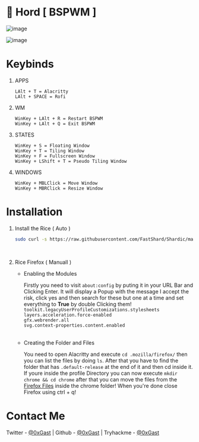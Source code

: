 # 🍁 Hord [ BSPWM ]

![image](https://user-images.githubusercontent.com/117211251/204068505-ee1de7d1-0b0e-4cc4-ad58-4f2e172320dc.png)

![image](https://user-images.githubusercontent.com/117211251/204068509-3926865b-8363-4d9e-81f7-56d3edaea968.png)

# Keybinds

1. APPS

   ```
   LAlt + T = Alacritty
   LAlt + SPACE = Rofi
   ```
   
2. WM

   ```
   WinKey + LAlt + R = Restart BSPWM
   WinKey + LAlt + Q = Exit BSPWM
   ```

3. STATES

   ```
   WinKey + S = Floating Window
   WinKey + T = Tiling Window
   WinKey + F = Fullscreen Window
   WinKey + LShift + T = Pseudo Tiling Window
   ```
   
4. WINDOWS

   ```
   WinKey + MBLClick = Move Window
   WinKey + MBRClick = Resize Window
   ```

# Installation

1. Install the Rice ( Auto )

    ```bash
    sudo curl -s https://raw.githubusercontent.com/FastShard/Shardic/main/Installer/install.sh | sh
    ```
<br />

2. Rice Firefox ( Manuall )
  
    * Enabling the Modules
   
      Firstly you need to visit `about:config` by puting it in your URL Bar and Clicking Enter. It will display a Popup with the message I accept the risk, click yes and then search for these but one at a time and set everything to **True** by double Clicking them!
      `toolkit.legacyUserProfileCustomizations.stylesheets` <br />
      `layers.acceleration.force-enabled`<br />
      `gfx.webrender.all`<br />
      `svg.context-properties.content.enabled`<br />
      <br />
      
    * Creating the Folder and Files
    
      You need to open Alacritty and execute `cd .mozilla/firefox/` then you can list the files by doing `ls`.
      After that you have to find the folder that has `.default-release` at the end of it and then cd inside it.
      If youre inside the profile Directory you can now execute `mkdir chrome && cd chrome` after that you can move the files from the [Firefox Files](https://github.com/FastShard/Shardic/tree/main/firefox) inside the chrome folder! When you're done close Firefox using ctrl + q!
      
# Contact Me

Twitter   - [@0xGast](https://twitter.com/0xGast)
| Github    - [@0xGast](https://github.com/0xGast)
| Tryhackme - [@0xGast](https://tryhackme.com/p/0xGast)
